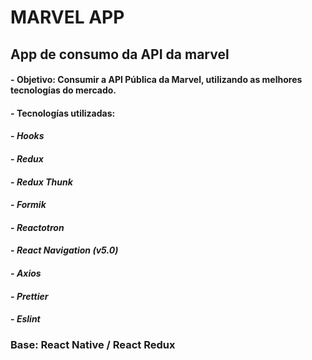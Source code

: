 # MARVEL APP 
## App de consumo da API da marvel
#### - __Objetivo__: Consumir a API Pública da Marvel, utilizando as melhores tecnologías do mercado.
#### - __Tecnologías utilizadas:__ 
#### - _Hooks_
#### - _Redux_
#### - _Redux Thunk_
#### - _Formik_
#### - _Reactotron_
#### - _React Navigation (v5.0)_
#### - _Axios_
#### - _Prettier_
#### - _Eslint_

### __Base__: React Native / React Redux
